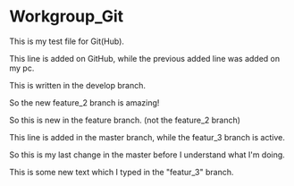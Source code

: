 # Workgroup_Git

This is my test file for Git(Hub).

This line is added on GitHub, while the previous added line was added on my pc.

This is written in the develop branch.

So the new feature_2 branch is amazing!

So this is new in the feature branch. (not the feature_2 branch)


This line is added in the master branch, while the featur_3 branch is active.

So this is my last change in the master before I understand what I'm doing.

This is some new text which I typed in the "featur_3" branch.
